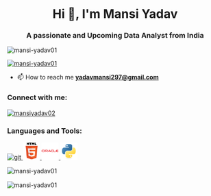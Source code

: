 <h1 align="center">Hi 👋, I'm Mansi Yadav</h1>
<h3 align="center">A passionate and Upcoming Data Analyst from India</h3>


<p align="left"> <img src="https://komarev.com/ghpvc/?username=mansi-yadav01&label=Profile%20views&color=0e75b6&style=flat" alt="mansi-yadav01" /> </p>

<p align="left"> <a href="https://github.com/ryo-ma/github-profile-trophy"><img src="https://github-profile-trophy.vercel.app/?username=mansi-yadav01" alt="mansi-yadav01" /></a> </p>

- 📫 How to reach me **yadavmansi297@gmail.com**

<h3 align="left">Connect with me:</h3>
<p align="left">
<a href="https://kaggle.com/mansiyadav02" target="blank"><img align="center" src="https://raw.githubusercontent.com/rahuldkjain/github-profile-readme-generator/master/src/images/icons/Social/kaggle.svg" alt="mansiyadav02" height="30" width="40" /></a>
</p>

<h3 align="left">Languages and Tools:</h3>
<p align="left"> <a href="https://git-scm.com/" target="_blank" rel="noreferrer"> <img src="https://www.vectorlogo.zone/logos/git-scm/git-scm-icon.svg" alt="git" width="40" height="40"/> </a> <a href="https://www.w3.org/html/" target="_blank" rel="noreferrer"> <img src="https://raw.githubusercontent.com/devicons/devicon/master/icons/html5/html5-original-wordmark.svg" alt="html5" width="40" height="40"/> </a> <a href="https://www.oracle.com/" target="_blank" rel="noreferrer"> <img src="https://raw.githubusercontent.com/devicons/devicon/master/icons/oracle/oracle-original.svg" alt="oracle" width="40" height="40"/> </a> <a href="https://www.python.org" target="_blank" rel="noreferrer"> <img src="https://raw.githubusercontent.com/devicons/devicon/master/icons/python/python-original.svg" alt="python" width="40" height="40"/> </a> </p>

<p><img align="center" src="https://github-readme-stats.vercel.app/api/top-langs?username=mansi-yadav01&show_icons=true&locale=en&layout=compact" alt="mansi-yadav01" /></p>

<p><img align="center" src="https://github-readme-streak-stats.herokuapp.com/?user=mansi-yadav01&" alt="mansi-yadav01" /></p>

